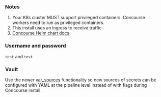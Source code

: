 ### Notes
1. Your K8s cluster MUST support privileged containers. Concourse workers need to run as privileged containers.
1. This install uses an Ingress to receive traffic
1. [Concourse Helm chart docs](https://github.com/concourse/concourse-chart)

### Username and password
`test` and `test`

### Vault
Use the newer [var_sources](https://concourse-ci.org/vars.html#var-sources) functionality so new sources of secrets can be configured with YAML at the pipeline level instead of with flags during Concourse install.